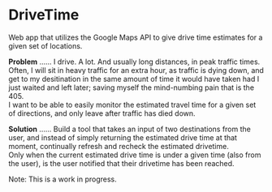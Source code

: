 DriveTime
=========

Web app that utilizes the Google Maps API to give drive time estimates for a given set of locations.


<b>Problem</b>
......
I drive. A lot. And usually long distances, in peak traffic times.<br>
Often, I will sit in heavy traffic for an extra hour, as traffic is dying down, and get to my desitination in the same amount of time it would have taken had I just waited and left later; saving myself the mind-numbing pain that is the 405.<br>
I want to be able to easily monitor the estimated travel time for a given set of directions, and only leave after traffic has died down.



<b>Solution</b>
......
Build a tool that takes an input of two destinations from the user, and instead of simply returning the estimated drive time at that moment, continually refresh and recheck the estimated drivetime.<br>
Only when the current estimated drive time is under a given time (also from the user), is the user notified that their drivetime has been reached.


Note: This is a work in progress.

